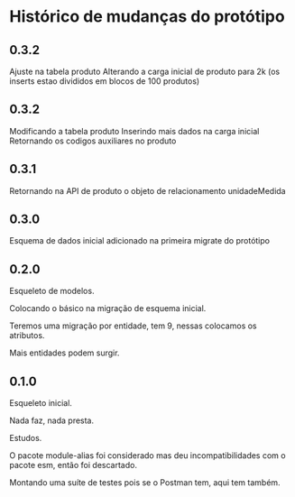 # Histórico de mudanças do protótipo

## 0.3.2

Ajuste na tabela produto
Alterando a carga inicial de produto para 2k
(os inserts estao divididos em blocos de 100 produtos)

## 0.3.2

Modificando a tabela produto
Inserindo mais dados na carga inicial
Retornando os codigos auxiliares no produto

## 0.3.1

Retornando na API de produto o objeto de relacionamento unidadeMedida

## 0.3.0

Esquema de dados inicial adicionado na primeira migrate do protótipo

## 0.2.0

Esqueleto de modelos.

Colocando o básico na migração de esquema inicial.

Teremos uma migração por entidade, tem 9, nessas colocamos os atributos.

Mais entidades podem surgir.

## 0.1.0

Esqueleto inicial.

Nada faz, nada presta.

Estudos.

O pacote module-alias foi considerado mas deu incompatibilidades com o pacote
esm, então foi descartado.

Montando uma suíte de testes pois se o Postman tem, aqui tem também.
